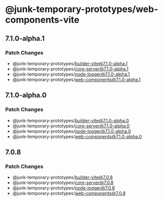 # @junk-temporary-prototypes/web-components-vite

## 7.1.0-alpha.1

### Patch Changes

- @junk-temporary-prototypes/builder-vite@7.1.0-alpha.1
- @junk-temporary-prototypes/core-server@7.1.0-alpha.1
- @junk-temporary-prototypes/node-logger@7.1.0-alpha.1
- @junk-temporary-prototypes/web-components@7.1.0-alpha.1

## 7.1.0-alpha.0

### Patch Changes

- @junk-temporary-prototypes/builder-vite@7.1.0-alpha.0
- @junk-temporary-prototypes/core-server@7.1.0-alpha.0
- @junk-temporary-prototypes/node-logger@7.1.0-alpha.0
- @junk-temporary-prototypes/web-components@7.1.0-alpha.0

## 7.0.8

### Patch Changes

- @junk-temporary-prototypes/builder-vite@7.0.8
- @junk-temporary-prototypes/core-server@7.0.8
- @junk-temporary-prototypes/node-logger@7.0.8
- @junk-temporary-prototypes/web-components@7.0.8
